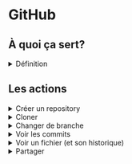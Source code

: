 # GitHub

## À quoi ça sert?

<details>
<summary>Définition</summary>

GitHub permet de stocker des projets Git.

GitHub fournit de nombreuses fonctionnalités qui permettent à plusieurs personnes de collaborer sur un même projet, mais pour l'instant vous allez l'utiliser de façon individuelle.
</details>

## Les actions

<details>
<summary>Créer un repository</summary>

Cliquez sur **Repositories** et ensuite sur **New repository**

![alt text](CreateRepository1.png)

Entrez le **nom**, gardez le repo **private** et choisissez **VisualStudio pour l'option .gitIgnore**

![alt text](CreateRepository2.png)
</details>

<details>
<summary>Cloner</summary>

Pour obtenir l'adresse nécessaire pour cloner un projet, on clique sur **Code** et ensuite sur le **bouton de copie**.

![alt text](CloneRepository.png)

On peut ensuite utiliser un logiciel comme **Fork** ou GitKraken pour faire le clone avec cette adresse.
</details>

<details>
<summary>Changer de branche</summary>

![alt text](GitHubChangeBranch.png)
</details>

<details>
<summary>Voir les commits</summary>

![alt text](GitHubHistory.png)
</details>

<details>
<summary>Voir un fichier (et son historique)</summary>

![alt text](GitHubFile.png)
</details>

<details>
<summary>Partager</summary>

Pour partager un repository, accédez à la section Settings et cliquez sur "Collaborators and teams"

![alt text](GitHubShare1.png)

Cliquez sur "Add People"

![alt text](GitHubShare2.png)

Il faut ensuite chercher l'utilisateur par son username

![alt text](GitHubShare3.png)

Et choisir les droits que l'on donne à l'utilisateur. 

![alt text](GitHubShare4.png)

</details>